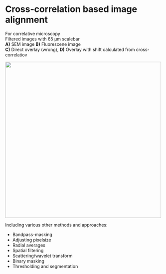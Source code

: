  # Cross-correlation based image alignment
 
 For correlative microscopy\
 Filtered images with 65 μm scalebar\
 **A)** SEM image **B)** Fluorescene image\
 **C)** Direct overlay (wrong), **D)** Overlay with shift calculated from cross-correlatiov
 
<img src="https://user-images.githubusercontent.com/103127272/215934511-0fe74709-caec-40e2-a267-7320921c60db.png" width="500"/>

Including various other methods and approaches:
* Bandpass-masking
* Adjusting pixelsize
* Radial averages
* Spatial filtering
* Scattering/wavelet transform
* Binary masking
* Thresholding and segmentation
